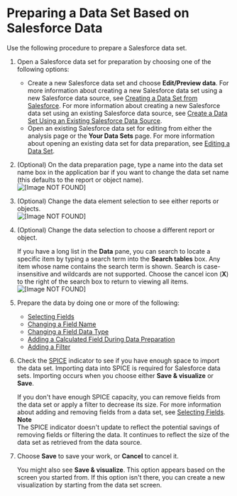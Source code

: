 # Preparing a Data Set Based on Salesforce Data<a name="prepare-salesforce-data"></a>

Use the following procedure to prepare a Salesforce data set\.

1. Open a Salesforce data set for preparation by choosing one of the following options:
   + Create a new Salesforce data set and choose **Edit/Preview data**\. For more information about creating a new Salesforce data set using a new Salesforce data source, see [Creating a Data Set from Salesforce](create-a-data-set-salesforce.md)\. For more information about creating a new Salesforce data set using an existing Salesforce data source, see [Create a Data Set Using an Existing Salesforce Data Source](create-a-data-set-existing.md#create-a-data-set-existing-salesforce)\.
   + Open an existing Salesforce data set for editing from either the analysis page or the **Your Data Sets** page\. For more information about opening an existing data set for data preparation, see [Editing a Data Set](edit-a-data-set.md)\.

1. \(Optional\) On the data preparation page, type a name into the data set name box in the application bar if you want to change the data set name \(this defaults to the report or object name\)\.  
![\[Image NOT FOUND\]](http://docs.aws.amazon.com/quicksight/latest/user/images/salesforce-name.png)

1. \(Optional\) Change the data element selection to see either reports or objects\.  
![\[Image NOT FOUND\]](http://docs.aws.amazon.com/quicksight/latest/user/images/salesforce-data-element.png)

1. \(Optional\) Change the data selection to choose a different report or object\.

   If you have a long list in the **Data** pane, you can search to locate a specific item by typing a search term into the **Search tables** box\. Any item whose name contains the search term is shown\. Search is case\-insensitive and wildcards are not supported\. Choose the cancel icon \(**X**\) to the right of the search box to return to viewing all items\.  
![\[Image NOT FOUND\]](http://docs.aws.amazon.com/quicksight/latest/user/images/salesforce-data.png)

1. Prepare the data by doing one or more of the following:
   + [Selecting Fields](selecting-fields.md)
   + [Changing a Field Name](changing-a-field-name.md)
   + [Changing a Field Data Type](changing-a-field-data-type.md)
   + [Adding a Calculated Field During Data Preparation](working-with-calculated-fields.md#adding-a-calculated-field)
   + [Adding a Filter](adding-a-filter.md)

1. Check the [SPICE](welcome.md#spice) indicator to see if you have enough space to import the data set\. Importing data into SPICE is required for Salesforce data sets\. Importing occurs when you choose either **Save & visualize** or **Save**\.

   If you don't have enough SPICE capacity, you can remove fields from the data set or apply a filter to decrease its size\. For more information about adding and removing fields from a data set, see [Selecting Fields](selecting-fields.md)\.
**Note**  
The SPICE indicator doesn't update to reflect the potential savings of removing fields or filtering the data\. It continues to reflect the size of the data set as retrieved from the data source\.

1. Choose **Save** to save your work, or **Cancel** to cancel it\. 

   You might also see **Save & visualize**\. This option appears based on the screen you started from\. If this option isn't there, you can create a new visualization by starting from the data set screen\. 